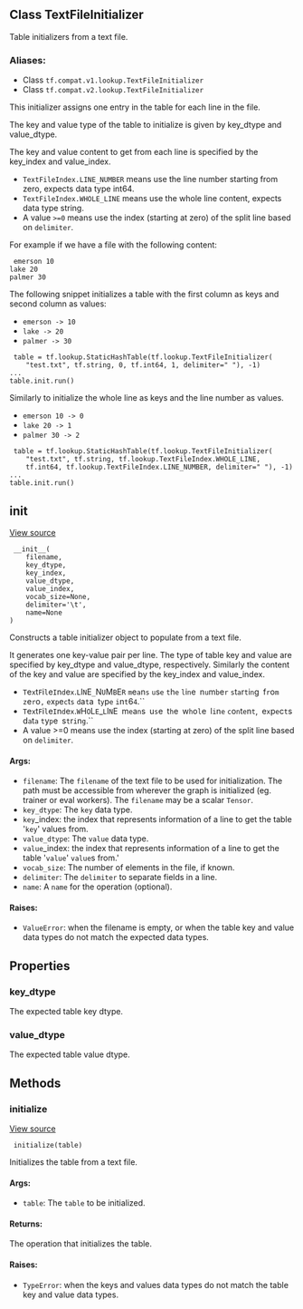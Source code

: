 ## Class TextFileInitializer

Table initializers from a text file.
### Aliases:
- Class `tf.compat.v1.lookup.TextFileInitializer`
- Class `tf.compat.v2.lookup.TextFileInitializer`

This initializer assigns one entry in the table for each line in the file.

The key and value type of the table to initialize is given by key_dtype and value_dtype.

The key and value content to get from each line is specified by the key_index and value_index.
- `TextFileIndex.LINE_NUMBER` means use the line number starting from zero, expects data type int64.
- `TextFileIndex.WHOLE_LINE` means use the whole line content, expects data type string.
- A value `>=0` means use the index (starting at zero) of the split line based on `delimiter`.

For example if we have a file with the following content:

```
 emerson 10
lake 20
palmer 30
```

The following snippet initializes a table with the first column as keys and second column as values:
- `emerson -> 10`
- `lake -> 20`
- `palmer -> 30`

```
 table = tf.lookup.StaticHashTable(tf.lookup.TextFileInitializer(
    "test.txt", tf.string, 0, tf.int64, 1, delimiter=" "), -1)
...
table.init.run()
```

Similarly to initialize the whole line as keys and the line number as values.
- `emerson 10 -> 0`
- `lake 20 -> 1`
- `palmer 30 -> 2`

```
 table = tf.lookup.StaticHashTable(tf.lookup.TextFileInitializer(
    "test.txt", tf.string, tf.lookup.TextFileIndex.WHOLE_LINE,
    tf.int64, tf.lookup.TextFileIndex.LINE_NUMBER, delimiter=" "), -1)
...
table.init.run()
```
## __init__
[View source](https://github.com/tensorflow/tensorflow/blob/r2.0/tensorflow/python/ops/lookup_ops.py#L552-L632)


```
 __init__(
    filename,
    key_dtype,
    key_index,
    value_dtype,
    value_index,
    vocab_size=None,
    delimiter='\t',
    name=None
)
```

Constructs a table initializer object to populate from a text file.

It generates one key-value pair per line. The type of table key and value are specified by key_dtype and value_dtype, respectively. Similarly the content of the key and value are specified by the key_index and value_index.
- ``T``e``x``t``F``i``l``e``I``n``d``e``x``.``L``I``N``E``_``N``U``M``B``E``R`` ``m``e``a``n``s`` ``u``s``e`` ``t``h``e`` ``l``i``n``e`` ``n``u``m``b``e``r`` ``s``t``a``r``t``i``n``g`` ``f``r``o``m`` ``z``e``r``o``,`` ``e``x``p``e``c``t``s`` ``d``a``t``a`` ``t``y``p``e`` ``i``n``t``6``4``.``
- ``T``e``x``t``F``i``l``e``I``n``d``e``x``.``W``H``O``L``E``_``L``I``N``E`` ``m``e``a``n``s`` ``u``s``e`` ``t``h``e`` ``w``h``o``l``e`` ``l``i``n``e`` ``c``o``n``t``e``n``t``,`` ``e``x``p``e``c``t``s`` ``d``a``t``a`` ``t``y``p``e`` ``s``t``r``i``n``g``.``
- A value >=0 means use the index (starting at zero) of the split line based on `delimiter`.
#### Args:
- `filename`: The `filename` of the text file to be used for initialization. The path must be accessible from wherever the graph is initialized (eg. trainer or eval workers). The `filename` may be a scalar `Tensor`.
- `key_dtype`: The `key` data type.
- `key`_index: the index that represents information of a line to get the table '`key`' values from.
- `value_dtype`: The `value` data type.
- `value`_index: the index that represents information of a line to get the table '`value`' `value`s from.'
- `vocab_size`: The number of elements in the file, if known.
- `delimiter`: The `delimiter` to separate fields in a line.
- `name`: A `name` for the operation (optional).
#### Raises:
- `ValueError`: when the filename is empty, or when the table key and value data types do not match the expected data types.
## Properties
### key_dtype

The expected table key dtype.
### value_dtype

The expected table value dtype.
## Methods
### initialize
[View source](https://github.com/tensorflow/tensorflow/blob/r2.0/tensorflow/python/ops/lookup_ops.py#L634-L660)


```
 initialize(table)
```

Initializes the table from a text file.
#### Args:
- `table`: The `table` to be initialized.
#### Returns:

The operation that initializes the table.
#### Raises:
- `TypeError`: when the keys and values data types do not match the table key and value data types.
